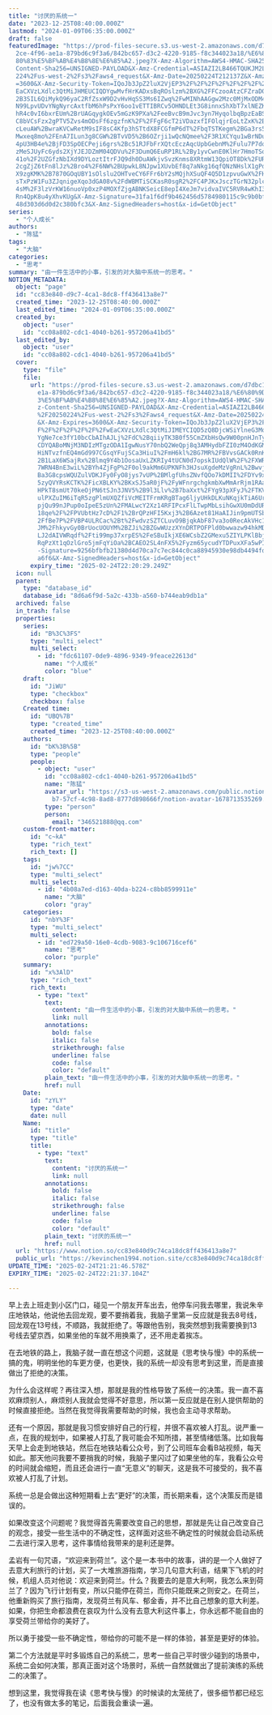 ```yaml
---
title: "讨厌的系统一"
date: "2023-12-25T08:40:00.000Z"
lastmod: "2024-01-09T06:35:00.000Z"
draft: false
featuredImage: "https://prod-files-secure.s3.us-west-2.amazonaws.com/d7dbc101-8\
  2ce-4f96-ae1a-879bd6c9f3a6/842bc657-d3c2-4220-9185-f8c344023a18/%E6%80%9D%E8%\
  80%83%E5%BF%AB%E4%B8%8E%E6%85%A2.jpeg?X-Amz-Algorithm=AWS4-HMAC-SHA256&X-Amz-\
  Content-Sha256=UNSIGNED-PAYLOAD&X-Amz-Credential=ASIAZI2LB466TQUKJM2L%2F20250\
  224%2Fus-west-2%2Fs3%2Faws4_request&X-Amz-Date=20250224T212137Z&X-Amz-Expires\
  =3600&X-Amz-Security-Token=IQoJb3JpZ2luX2VjEP3%2F%2F%2F%2F%2F%2F%2F%2F%2F%2Fw\
  EaCXVzLXdlc3QtMiJHMEUCIQDYgwMvfHrKADxsBqROslzm%2BXG%2FFCzooAtzCFZraD0bZQIgD4%\
  2B3SIL6QiMykQ96yaC2RfZsxW9D2vHvHqSS3Ms6IZwq%2FwMINhAAGgw2Mzc0MjMxODM4MDUiDP8q\
  N99LpvUDvYNgNyrcAxtfbM6hPsPxY6oo1vETTIBRCv5OHNDLEt3G8innxShXbT7xlNEZKnK80zpkC\
  hR4c0vI6bxrEUm%2BrUAGqygkOEv5mGzK9PXa%2FeeBvcB9mJvc3yn7HyqolbqBpzEaBS95c8YNOf\
  C8bVCsFzx2gPTV5Zvs4mODsFf6zgzfnK%2F%2FFgF6cT2iVDazxfIFOlqjrEoLtZxK%2BRMAxequu\
  cLeuAW%2BwraKVCwRetM9sIF8sC4Kfp3hSTtdX8FCGfmP6dT%2FbqTSTKegm%2BGa3rs5Njvscgy6\
  Mwxeq8mo%2FEnA7ILun3g8CGW%2BTvVD5%2B6OZrji1wQcNQmee%2F3R1XCYqu1wBrNDu5D1HhZ03\
  4pU3HB4e%2BjFD3SpOECPeji6grs%2Bc51RJFbFrXQtcEczAqcUpbGebnM%2Fulu7P7dq9TuALFmb\
  zMeSJUyFc6yds2XjYJEJDZmM04QDVu%2F3DumQ6EuRP1RL%2By1yvCwnE0KlHr7HmoTSojWBxh7Fc\
  41o%2F2UZGfzNbIXd9DYLoztItrFJQ9dh0DuAWkjvSvzKnms8XRtmW13QpiOT8Dk%2FURuv2CaIJO\
  2cgZjZ6tFn8lJz%2Bro4%2F6NW%2BUpwkL8NJpw1XUvbEf8q7aNkg16qfQNzNHslX1gPd7B7FE%2F\
  X9zgKMK%2B7870GOqUBY1sOlslu2OHTveCY6FFr6bY2sMQjhXSuQF4Q5D1zpvuGwX%2FHxNFyJPdo\
  sTxPzW1Fu3ZJqnigeXqo3dGA08v%2FdWBMTiSCKasR0sgR2%2FC4PJKxJsczTGrN32plcr8phfDbs\
  4sM%2F3lzVrKW16nuoVp0xzP4MOXfZjgABNKSeicE8epI4XeJm7vidvaIVC5RVR4wKhI3afFEiivP\
  Rn4QpK8u4yXhvKUg&X-Amz-Signature=31fa1f6df9b462456d5784980115c9c9b0bf90665676\
  48d303d6d0d2c380bfc3&X-Amz-SignedHeaders=host&x-id=GetObject"
series:
  - "个人成长"
authors:
  - "陈猛"
tags:
  - "大脑"
categories:
  - "思考"
summary: "由一件生活中的小事，引发的对大脑中系统一的思考。"
NOTION_METADATA:
  object: "page"
  id: "cc83e840-d9c7-4ca1-8dc8-ff436413a8e7"
  created_time: "2023-12-25T08:40:00.000Z"
  last_edited_time: "2024-01-09T06:35:00.000Z"
  created_by:
    object: "user"
    id: "cc08a802-cdc1-4040-b261-957206a41bd5"
  last_edited_by:
    object: "user"
    id: "cc08a802-cdc1-4040-b261-957206a41bd5"
  cover:
    type: "file"
    file:
      url: "https://prod-files-secure.s3.us-west-2.amazonaws.com/d7dbc101-82ce-4f96-a\
        e1a-879bd6c9f3a6/842bc657-d3c2-4220-9185-f8c344023a18/%E6%80%9D%E8%80%8\
        3%E5%BF%AB%E4%B8%8E%E6%85%A2.jpeg?X-Amz-Algorithm=AWS4-HMAC-SHA256&X-Am\
        z-Content-Sha256=UNSIGNED-PAYLOAD&X-Amz-Credential=ASIAZI2LB4665IPI5OA2\
        %2F20250224%2Fus-west-2%2Fs3%2Faws4_request&X-Amz-Date=20250224T212029Z\
        &X-Amz-Expires=3600&X-Amz-Security-Token=IQoJb3JpZ2luX2VjEP3%2F%2F%2F%2\
        F%2F%2F%2F%2F%2F%2FwEaCXVzLXdlc3QtMiJIMEYCIQD5zQ8DjcWSiYlneG3Mo6KMFMVbN\
        YgNe7ce3fY10bcCbAIhAJLj%2FdC%2BqiiyTK3B0f55CmZXbHsQw9W00pnHJnTyqWdlKv8D\
        CDYQABoMNjM3NDIzMTgzODA1IgwNusY70nbQ2WeQpj8q3AMHydbFZI0zM4OdKGMc%2FUaGh\
        HiNTvzfnEQ4mGd997CGsqYFujSCa3HiuI%2FmH6kl%2BG7MR%2FBVvsGACk0RnKSBglfLJ%\
        2B1LaX6WSajRx%2Blmq9Y4b1OosaUxLZKRIy4tUCN0d7opskIUdQlW%2F%2FXWRA9m8s4ft\
        7WRN4BnE3wiL%2BYh4ZjFgP%2F0ol9akMm6UPKNFh3HJsuXgdeMzVgRnL%2BwvjiF1o3w%2\
        Ba3G8cpsWQUZulVDKJFy0FyO8jys7vUP%2BMlgfUhsZNvfQOo7kDMII%2FDYv9xte1s1j15\
        5zyQVYRsKCTK%2FicXBLKY%2BKxSJ5aR0jF%2FyWFnrgchgkmbXwMmArRjm1RAaxgMd0CHW\
        HPkT8smUt70keOjPN6tSJn3JNV5%2B9l3Llv%2B7baXxt%2FYg93pXFyJ%2FTKVBDMnvckL\
        ulPXZuIM6iTqR5zgPlmUXQZfiVcMEITFrmKRgBTag6ljyUHkDLKuNKqjkTiA6UrncKcf0wC\
        pjQu99nJPup0oIpeE5zUn%2FMALwcY2Xz14RFIPcxFlLTwpMbLsihGwXU0mDdURQr64HsWe\
        18qe%2F%2FPVUbtHz7cD%2F1%2BrQPzHFI5Kxj3%2B6Azet81HaAIJin9pmUTSbItmKHgQ%\
        2FfBe7P%2FVBP4ULRCac%2Bt%2FwdvzSZTCLuvO9BjqkAbF87va3o0RecAkVHc16jG9FtfX\
        JM%2FhkyvGy0BrUocUOUYM%2BZJi%2BZGwWUzzXYnDRTPOFPld0bwwazw94hkMDDHl8mZwQ\
        LJ2dAIVWRqdf%2Fti99mp37xrpES%2FeSBuIkjXE6WCsbZ2GMexu5ZIYLPKlBbjUyfaffC5\
        RqPzXt1qOzlGro5jmFqYiOa%2BCAEO2SL4nFX5%2Fyzm65ycudYTDPuxXFa5wPIQi&X-Amz\
        -Signature=9256bfbfb21380d4d70ca7c7ec844c0ca88945930e98db4494fd4af2c596\
        a6f6&X-Amz-SignedHeaders=host&x-id=GetObject"
      expiry_time: "2025-02-24T22:20:29.249Z"
  icon: null
  parent:
    type: "database_id"
    database_id: "8d6a6f9d-5a2c-433b-a560-b744eab9db1a"
  archived: false
  in_trash: false
  properties:
    series:
      id: "B%3C%3FS"
      type: "multi_select"
      multi_select:
        - id: "fdc61107-0de9-4896-9349-9feace22613d"
          name: "个人成长"
          color: "blue"
    draft:
      id: "JiWU"
      type: "checkbox"
      checkbox: false
    Created time:
      id: "UBQ%7B"
      type: "created_time"
      created_time: "2023-12-25T08:40:00.000Z"
    authors:
      id: "bK%3B%5B"
      type: "people"
      people:
        - object: "user"
          id: "cc08a802-cdc1-4040-b261-957206a41bd5"
          name: "陈猛"
          avatar_url: "https://s3-us-west-2.amazonaws.com/public.notion-static.com/775523\
            b7-57cf-4c98-8ad8-8777d898666f/notion-avatar-1678713535269.png"
          type: "person"
          person:
            email: "346521888@qq.com"
    custom-front-matter:
      id: "c~kA"
      type: "rich_text"
      rich_text: []
    tags:
      id: "jw%7CC"
      type: "multi_select"
      multi_select:
        - id: "4b08a7ed-d163-40da-b224-c8bb8599911e"
          name: "大脑"
          color: "gray"
    categories:
      id: "nbY%3F"
      type: "multi_select"
      multi_select:
        - id: "ed729a50-16e0-4cdb-9083-9c106716cef6"
          name: "思考"
          color: "purple"
    summary:
      id: "x%3AlD"
      type: "rich_text"
      rich_text:
        - type: "text"
          text:
            content: "由一件生活中的小事，引发的对大脑中系统一的思考。"
            link: null
          annotations:
            bold: false
            italic: false
            strikethrough: false
            underline: false
            code: false
            color: "default"
          plain_text: "由一件生活中的小事，引发的对大脑中系统一的思考。"
          href: null
    Date:
      id: "zYLY"
      type: "date"
      date: null
    Name:
      id: "title"
      type: "title"
      title:
        - type: "text"
          text:
            content: "讨厌的系统一"
            link: null
          annotations:
            bold: false
            italic: false
            strikethrough: false
            underline: false
            code: false
            color: "default"
          plain_text: "讨厌的系统一"
          href: null
  url: "https://www.notion.so/cc83e840d9c74ca18dc8ff436413a8e7"
  public_url: "https://kevinchen1994.notion.site/cc83e840d9c74ca18dc8ff436413a8e7"
UPDATE_TIME: "2025-02-24T21:21:46.578Z"
EXPIRY_TIME: "2025-02-24T22:21:37.104Z"

---
```

<link rel="stylesheet" href="https://cdn.jsdelivr.net/npm/katex@0.16.2/dist/katex.min.css" integrity="sha384-bYdxxUwYipFNohQlHt0bjN/LCpueqWz13HufFEV1SUatKs1cm4L6fFgCi1jT643X" crossorigin="anonymous">


早上去上班走到小区门口，碰见一个朋友开车出去，他停车问我去哪里，我说朱辛庄地铁站，他说他去回龙观，要不要捎着我，我脑子里第一反应就是我去8号线，回龙观在13号线，不顺路，我就拒绝了。等跟他告别，我突然想到我需要换到13号线去望京西，如果坐他的车就不用换乘了，还不用走着挨冻。


在去地铁的路上，我脑子就一直在想这个问题，这就是《思考快与慢》中的系统一搞的鬼，明明坐他的车更方便，也更快，我的系统一却没有思考到这里，而是直接做出了拒绝的决策。


为什么会这样呢？再往深入想，那就是我的性格导致了系统一的决策。我一直不喜欢麻烦别人，麻烦别人我就会觉得不好意思，所以第一反应就是在别人提供帮助的时候直接拒绝。当然在我觉得我需要帮助的时候，我也会主动寻求帮助。


还有一个原因，那就是我习惯安排好自己的行程，并很不喜欢被人打乱。说严重一点，在我的规划中，如果被人打乱了我可能会不知所措，甚至情绪低落。比如我每天早上会走到地铁站，然后在地铁站看公众号，到了公司班车会看B站视频，每天如此。那天他问我要不要捎我的时候，我脑子里闪过了如果坐他的车，我看公众号的时间就会缩短，而且还会进行一直“无意义”的聊天，这是我不可接受的，我不喜欢被人打乱了计划。


系统一总是会做出这种短期看上去“更好”的决策，而长期来看，这个决策反而是错误的。


如果改变这个问题呢？我觉得首先需要改变自己的思想，那就是先让自己改变自己的观念，接受一些生活中的不确定性，这样面对这些不确定性的时候就会启动系统二去进行深入思考，这件事情给我带来的是利还是弊。


孟岩有一句咒语，“欢迎来到荷兰”。这个是一本书中的故事，讲的是一个人做好了去意大利旅行的计划，买了一大堆旅游指南，学习几句意大利语，结果下飞机的时候，机组人员对他说：欢迎来到荷兰。什么？我要去的是意大利啊，我怎么来到荷兰了？因为飞行计划有变，所以只能停在荷兰，而你只能既来之则安之。在荷兰，他重新购买了旅行指南，发现荷兰有风车、郁金香，并不比自己想象的意大利差。如果，你把生命都浪费在哀叹为什么没有去意大利这件事上，你永远都不能自由的享受荷兰带给你的美好了。


所以勇于接受一些不确定性，带给你的可能不是一样的体验，甚至是更好的体验。


第二个方法就是平时多锻炼自己的系统二，思考一些自己平时很少碰到的场景中，系统二会如何决策，那真正面对这个场景时，系统一自然就做出了提前演练的系统二的决策了。


想到这里，我觉得我在读《思考快与慢》的时候读的太笼统了，很多细节都已经忘了，也没有做太多的笔记，后面我会重读一遍。

